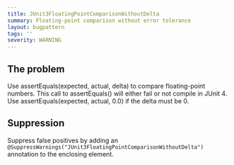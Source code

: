 ```yaml
---
title: JUnit3FloatingPointComparisonWithoutDelta
summary: Floating-point comparison without error tolerance
layout: bugpattern
tags: ''
severity: WARNING
---
```


<!--
*** AUTO-GENERATED, DO NOT MODIFY ***
To make changes, edit the @BugPattern annotation or the explanation in docs/bugpattern.
-->

## The problem
Use assertEquals(expected, actual, delta) to compare floating-point numbers. This call to assertEquals() will either fail or not compile in JUnit 4. Use assertEquals(expected, actual, 0.0) if the delta must be 0.

## Suppression
Suppress false positives by adding an `@SuppressWarnings("JUnit3FloatingPointComparisonWithoutDelta")` annotation to the enclosing element.
